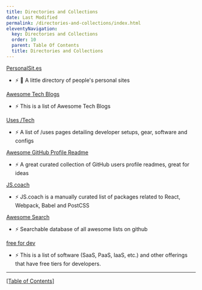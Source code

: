 ```yaml
---
title: Directories and Collections
date: Last Modified 
permalink: /directories-and-collections/index.html
eleventyNavigation:
  key: Directories and Collections
  order: 10
  parent: Table Of Contents
  title: Directories and Collections
---
```




[PersonalSit.es](https://personalsit.es)
- ⚡️ 📇 A little directory of people's personal sites

[Awesome Tech Blogs](https://tech-blogs.dev)
- ⚡️ This is a list of Awesome Tech Blogs

[Uses /Tech](https://uses.tech)
- ⚡️ A list of /uses pages detailing developer setups, gear, software and configs

[Awesome GitHub Profile Readme](https://awesomegithubprofile.tech)
- ⚡️ A great curated collection of GitHub users profile readmes, great for ideas

[JS.coach](https://js.coach)
- ⚡️ JS.coach is a manually curated list of packages related to React, Webpack, Babel and PostCSS

[Awesome Search](https://lockys.github.io/AwesomeSearchReact/)
- ⚡️ Searchable database of all awesome lists on github

[free for dev](https://free-for.dev/#/)
- ⚡️ This is a list of software (SaaS, PaaS, IaaS, etc.) and other offerings that have free tiers for developers.


-----------------
[[Table of Contents]](/table-of-contents)
